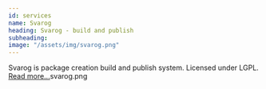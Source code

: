 ```yaml
---
id: services
name: Svarog
heading: Svarog - build and publish
subheading: 
image: "/assets/img/svarog.png"
---
```


Svarog is package creation build and publish system. Licensed under LGPL. <a href="https://github.com/SoftServeInc/svarog">Read more...</a>svarog.png
